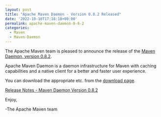 ```yaml
---
layout: post
title: "Apache Maven Daemon - Version 0.8.2 Released"
date: '2022-10-10T17:18:18+00:00'
permalink: apache-maven-daemon-0-8-2
categories:
  - Maven
  - Maven-Daemon
---
```

The Apache Maven team is pleased to announce the release of the
[Maven Daemon, version 0.8.2](https://github.com/apache/maven-mvnd).

Apache Maven Daemon is a daemon infrastructure for Maven with caching
capabilities and a native client for a better and faster user experience.

You can download the appropriate  etc. from the [download page][download-page].

[Release Notes - Maven Daemon Version 0.8.2][release-notes]

Enjoy,

-The Apache Maven team

[download-page]: https://downloads.apache.org/maven/mvnd/0.8.2/
[release-notes]: https://github.com/apache/maven-mvnd/releases/tag/0.8.2

